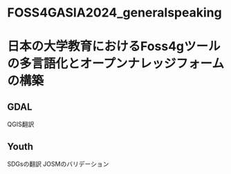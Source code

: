 # FOSS4GASIA2024_generalspeaking
# 日本の大学教育におけるFoss4gツールの多言語化とオープンナレッジフォームの構築

## GDAL
QGIS翻訳

## Youth
SDGsの翻訳
JOSMのバリデーション

